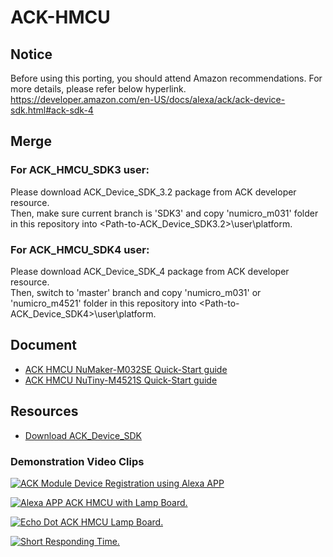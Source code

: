 # ACK-HMCU

## Notice
Before using this porting, you should attend Amazon recommendations. For more details, please refer below hyperlink.
https://developer.amazon.com/en-US/docs/alexa/ack/ack-device-sdk.html#ack-sdk-4

## Merge
### For ACK_HMCU_SDK3 user:
Please download ACK_Device_SDK_3.2 package from ACK developer resource.<br>
Then, make sure current branch is 'SDK3' and copy 'numicro_m031' folder in this repository into <Path-to-ACK_Device_SDK3.2>\user\platform\.
### For ACK_HMCU_SDK4 user:
Please download ACK_Device_SDK_4 package from ACK developer resource.<br>
Then, switch to 'master' branch and copy 'numicro_m031' or 'numicro_m4521' folder in this repository into <Path-to-ACK_Device_SDK4>\user\platform\.

## Document
* [ACK HMCU NuMaker-M032SE Quick-Start guide](https://raw.githubusercontent.com/OpenNuvoton/ACK-HMCU/master/numicro_m031/docs/Amazon%20ACK%20HMCU%20on%20NuMaker-M032SE.pdf)
* [ACK HMCU NuTiny-M4521S Quick-Start guide](https://raw.githubusercontent.com/OpenNuvoton/ACK-HMCU/master/numicro_m4521/docs/Amazon%20ACK%20HMCU%20on%20NuTiny-M4521S.pdf)

## Resources
* [Download ACK_Device_SDK](https://developer.amazon.com/alexa/console/ack/resources)

### Demonstration Video Clips
[![ACK Module Device Registration using Alexa APP](https://img.youtube.com/vi/3sWmSnNBBrk/0.jpg)](https://youtu.be/3sWmSnNBBrk)

[![Alexa APP ACK HMCU with Lamp Board.](https://img.youtube.com/vi/tq-jcplcIyc/0.jpg)](https://www.youtube.com/watch?v=tq-jcplcIyc)

[![Echo Dot ACK HMCU Lamp Board.](https://img.youtube.com/vi/Xd7ywCq9kpw/0.jpg)](https://www.youtube.com/watch?v=Xd7ywCq9kpw)

[![Short Responding Time.](https://img.youtube.com/vi/bvP7VRnRItU/0.jpg)](https://www.youtube.com/watch?v=bvP7VRnRItU)